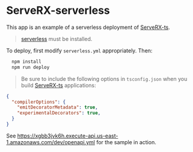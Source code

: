 # ServeRX-serverless

This app is an example of a serverless deployment of [ServeRX-ts](https://github.com/mflorence99/serverx-ts).

> [serverless](https://serverless.com/) must be installed.

To deploy, first modify `serverless.yml` appropriately. Then:

```sh
  npm install
  npm run deploy
```

> Be sure to include the following options in `tsconfig.json` when you build [ServeRX-ts](https://github.com/mflorence99/serverx-ts) applications:

```json
{
  "compilerOptions": {
    "emitDecoratorMetadata": true,
    "experimentalDecorators": true,
  }
}
```

See https://xgbb3jvk6h.execute-api.us-east-1.amazonaws.com/dev/openapi.yml for the sample in action.
